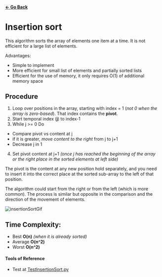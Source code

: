 #### [<- Go Back](https://github.com/wdonet/algorithms) ####

# Insertion sort

This algorithm sorts the array of elements one item at a time.  It is not efficient for a large list of elements.

Advantages:

- Simple to implement
- More efficient for small list of elements and partially sorted lists
- Efficient for the use of memory, it only requires O(1) of additional memory space

## Procedure

1. Loop over positions in the array, starting with index = 1 (_not 0 when the array is zero-based_). That index contains the **pivot**.
2. Start temporal index (**j**) to index-1
3. While j >= 0 Do
  + Compare pivot vs content at j
  + if it is greater, _move content to the right_ from j to j+1
  + Decrease j in 1
4. Set pivot content at j+1 _(once j has reached the beginning of the array or the right place in the sorted elements at left side)_

The pivot is the content at any new position hold separately, and you need to insert it into the correct place at the sorted sub-array to the left of that position.

The algorithm could start from the right or from the left (which is more common).  The process is similar but opposite in the comparison and the direction of the movement of elements. 

![insertionSortGif](https://upload.wikimedia.org/wikipedia/commons/9/9c/Insertion-sort-example.gif)

## Time Complexity:

 - Best **O(n)** _(when it is already sorted)_
 - Average **O(n^2)**
 - Worst **O(n^2)**
 
#### Tools of Reference
- Test at [TestInsertionSort.py](https://github.com/wdonet/algorithms/blob/master/test/TestInsertionSort.py)
